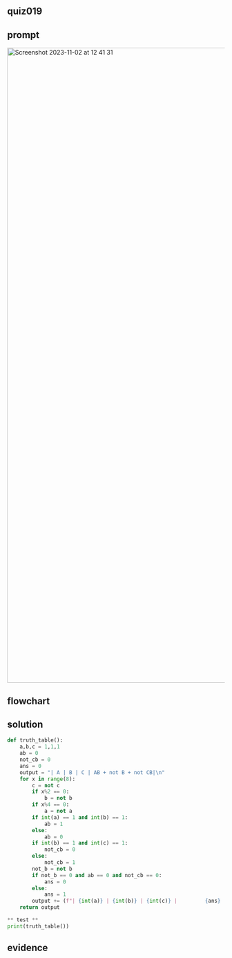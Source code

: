 ## quiz019

## prompt
<img width="1470" alt="Screenshot 2023-11-02 at 12 41 31" src="https://github.com/ayyyane/unit1-2024/assets/142702159/6b6d26f4-fdbe-4473-b352-77d826df8e8d">

## flowchart

## solution
```.py
def truth_table():
    a,b,c = 1,1,1
    ab = 0
    not_cb = 0
    ans = 0
    output = "| A | B | C | AB + not B + not CB|\n"
    for x in range(8):
        c = not c
        if x%2 == 0:
            b = not b
        if x%4 == 0:
            a = not a
        if int(a) == 1 and int(b) == 1:
            ab = 1
        else:
            ab = 0
        if int(b) == 1 and int(c) == 1:
            not_cb = 0
        else:
            not_cb = 1
        not_b = not b
        if not_b == 0 and ab == 0 and not_cb == 0:
            ans = 0
        else:
            ans = 1
        output += (f"| {int(a)} | {int(b)} | {int(c)} |         {ans}          |\n")
    return output

** test **
print(truth_table())


```

## evidence
